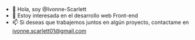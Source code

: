 - 👋 Hola, soy @Ivonne-Scarlett
- 👀 Estoy interesada en el desarrollo web Front-end
- 📫 Si deseas que trabajemos juntos en algún proyecto, contactame en ivonne.scarlett01@gmail.com

